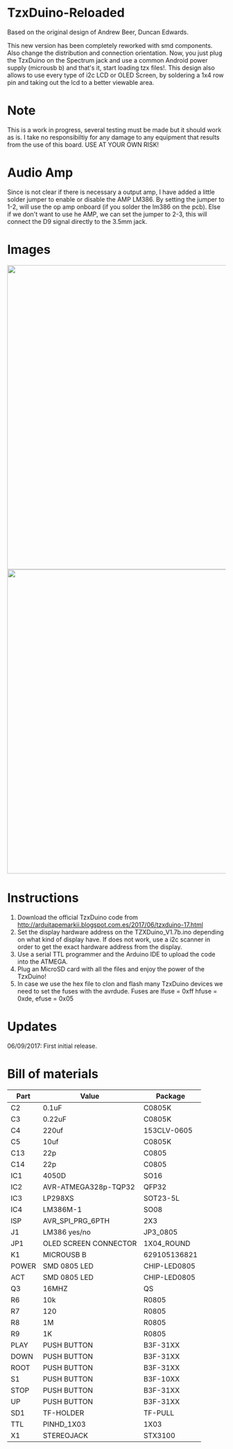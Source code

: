 # TzxDuino-Reloaded

Based on the original design of Andrew Beer, Duncan Edwards.

This new version has been completely reworked with smd components. Also change the distribution and connection orientation. Now, you just plug the TzxDuino on the Spectrum jack and use a common Android power supply (microusb b) and that's it, start loading tzx files!. This design also allows to use every type of i2c LCD or OLED Screen, by soldering a 1x4 row pin and taking out the lcd to a better viewable area.

# Note

This is a work in progress, several testing must be made but it should work as is. I take no responsibiltiy for any damage to any equipment that results from the use of this board. USE AT YOUR OWN RISK!

# Audio Amp

Since is not clear if there is necessary a output amp, I have added a little solder jumper to enable or disable the AMP LM386. By setting the jumper to 1-2, will use the op amp onboard (if you solder the lm386 on the pcb). Else if we don't want to use he AMP, we can set the jumper to 2-3, this will connect the D9 signal directly to the 3.5mm jack.

# Images

<img src="https://github.com/arananet/TzxDuino-Reloaded/blob/master/images/top.png?raw=true" width="700">

<img src="https://github.com/arananet/TzxDuino-Reloaded/blob/master/images/bottom.png?raw=true" width="700">

# Instructions
 
1. Download the official TzxDuino code from http://arduitapemarkii.blogspot.com.es/2017/06/tzxduino-17.html 
2. Set the display hardware address on the TZXDuino_V1.7b.ino depending on what kind of display have. If does not work, use a i2c scanner in order to get the exact hardware address from the display.
3. Use a serial TTL programmer and the Arduino IDE to upload the code into the ATMEGA.
4. Plug an MicroSD card with all the files and enjoy the power of the TzxDuino!
5. In case we use the hex file to clon and flash many TzxDuino devices we need to set the fuses with the avrdude. Fuses are lfuse = 0xff
hfuse = 0xde, efuse = 0x05

# Updates

06/09/2017: First initial release. 

# Bill of materials

| Part          | Value                   | Package                        |
| ------------- | ----------------------- | ------------------------------ | 
| C2            | 0.1uF                   | C0805K                         |
| C3            | 0.22uF                  | C0805K                         |
| C4            | 220uf                   | 153CLV-0605                    |
| C5            | 10uf                    | C0805K                         |
| C13           | 22p                     | C0805                          |
| C14           | 22p                     | C0805                          |
| IC1           | 4050D                   | SO16                           |
| IC2           | AVR-ATMEGA328p-TQP32    | QFP32                          |
| IC3           | LP298XS                 | SOT23-5L                       |
| IC4           | LM386M-1                | SO08                           |
| ISP           | AVR_SPI_PRG_6PTH        | 2X3                            |
| J1            | LM386 yes/no            | JP3_0805                       |
| JP1           | OLED SCREEN CONNECTOR   | 1X04_ROUND                     |
| K1            | MICROUSB B              | 629105136821                   |
| POWER         | SMD 0805 LED            | CHIP-LED0805                   |
| ACT           | SMD 0805 LED            | CHIP-LED0805                   |
| Q3            | 16MHZ                   | QS                             |
| R6            | 10k                     | R0805                          |
| R7            | 120                     | R0805                          |
| R8            | 1M                      | R0805                          |
| R9            | 1K                      | R0805                          |
| PLAY          | PUSH BUTTON             | B3F-31XX                       |
| DOWN          | PUSH BUTTON             | B3F-31XX                       |
| ROOT          | PUSH BUTTON             | B3F-31XX                       |
| S1            | PUSH BUTTON             | B3F-10XX                       |
| STOP          | PUSH BUTTON             | B3F-31XX                       |
| UP            | PUSH BUTTON             | B3F-31XX                       |
| SD1           | TF-HOLDER               | TF-PULL                        |
| TTL           | PINHD_1X03              | 1X03                           |
| X1            | STEREOJACK              | STX3100                        |
